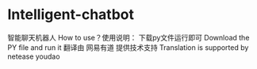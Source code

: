 # Intelligent-chatbot
智能聊天机器人 How to use？使用说明： 下载py文件运行即可 Download the PY file and run it 翻译由 网易有道 提供技术支持 Translation is supported by netease youdao
